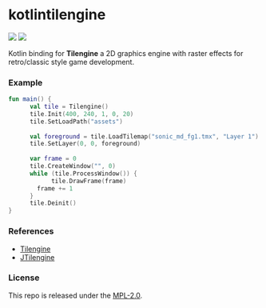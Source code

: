 # kotlintilengine

[![](https://img.shields.io/github/v/tag/thechampagne/kotlintilengine?label=version)](https://github.com/thechampagne/kotlintilengine/releases/latest) [![](https://img.shields.io/github/license/thechampagne/kotlintilengine)](https://github.com/thechampagne/kotlintilengine/blob/main/LICENSE)

Kotlin binding for **Tilengine** a 2D graphics engine with raster effects for retro/classic style game development.

### Example
```kt
fun main() {
      val tile = Tilengine()
      tile.Init(400, 240, 1, 0, 20)
      tile.SetLoadPath("assets")
  
      val foreground = tile.LoadTilemap("sonic_md_fg1.tmx", "Layer 1")
      tile.SetLayer(0, 0, foreground)
  
      var frame = 0
      tile.CreateWindow("", 0)
      while (tile.ProcessWindow()) {
      	    tile.DrawFrame(frame)
	    frame += 1
      }
      tile.Deinit()
}
```

### References
 - [Tilengine](https://github.com/megamarc/Tilengine)
 - [JTilengine](https://github.com/megamarc/JTilengine)

### License

This repo is released under the [MPL-2.0](https://github.com/thechampagne/kotlintilengine/blob/main/LICENSE).
